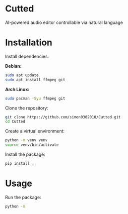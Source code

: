 # Cutted
AI-powered audio editor controllable via natural language

# Installation

Install dependencies:

**Debian:**
```bash
sudo apt update
sudo apt install ffmpeg git
```

**Arch Linux:**
```bash
sudo pacman -Syu ffmpeg git
```

Clone the repository:

```bash
git clone https://github.com/simon0302010/Cutted.git
cd Cutted
```

Create a virtual environment:

```bash
python -m venv venv
source venv/bin/activate
```

Install the package:

```bash
pip install .
```

# Usage

Run the package:

```bash
python -m